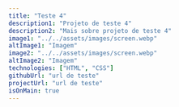 ```yaml
---
title: "Teste 4"
description1: "Projeto de teste 4"
description2: "Mais sobre projeto de teste 4"
image1: "../../assets/images/screen.webp"
altImage1: "Imagem"
image2: "../../assets/images/screen.webp"
altImage2: "Imagem"
technologies: ["HTML", "CSS"]
githubUrl: "url de teste"
projectUrl: "url de teste"
isOnMain: true
---
```


<!-- adicionar resumo, alt para cada imagem -->
